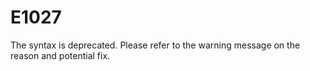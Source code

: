 # E1027

The syntax is deprecated. Please refer to the warning message on the reason and potential fix.
